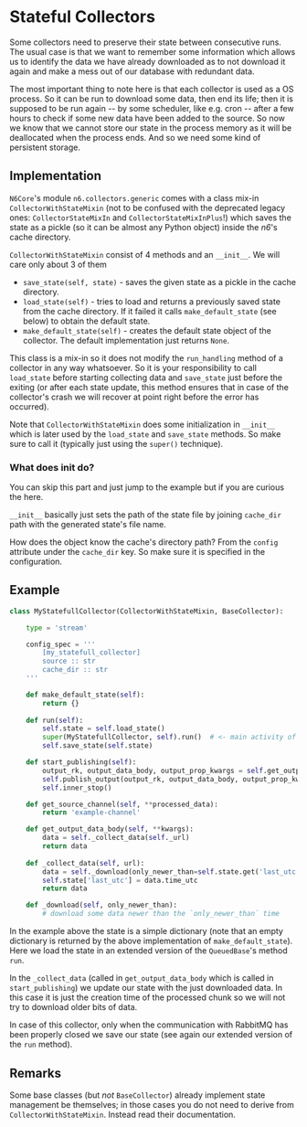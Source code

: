 # Stateful Collectors

Some collectors need to preserve their state between consecutive runs.
The usual case is that we want to remember some information which allows
us to identify the data we have already downloaded as to not download it again
and make a mess out of our database with redundant data.

The most important thing to note here is that each collector is used as
a OS process. So it can be run to download some data, then end its life;
then it is supposed to be run again -- by some scheduler, like e.g. cron -- after a few hours
to check if some new data have been added to the source.
So now we know that we cannot store our state in the process memory
as it will be deallocated when the process ends. And so we need
some kind of persistent storage.

## Implementation

`N6Core`'s module `n6.collectors.generic` comes with a class mix-in `CollectorWithStateMixin` (not to be
confused with the deprecated legacy ones: `CollectorStateMixIn` and
`CollectorStateMixInPlus`!) which saves the state as a pickle (so it
can be almost any Python object) inside the *n6*'s cache directory.

`CollectorWithStateMixin` consist of 4 methods and an `__init__`.
We will care only about 3 of them

* `save_state(self, state)` - saves the given state as a pickle in the cache directory.
* `load_state(self)` - tries to load and returns a previously saved state from the cache directory.
  If it failed it calls `make_default_state` (see below) to obtain the default state.
* `make_default_state(self)` - creates the default state object of the collector.
The default implementation just returns `None`. 

This class is a mix-in so it does not modify the `run_handling` method of
a collector in any way whatsoever. So it is your responsibility to call
`load_state` before starting collecting data and `save_state` just before
the exiting (or after each state update, this method ensures that in case
of the collector's crash we will recover at point right before the error has occurred).

Note that `CollectorWithStateMixin` does some initialization in `__init__`
which is later used by the `load_state` and `save_state` methods.
So make sure to call it (typically just using the `super()` technique).

### What does __init__ do?

You can skip this part and just jump to the example but if you are
curious the here.

`__init__` basically just sets the path of the state file by joining 
`cache_dir` path with the generated state's file name.

How does the object know the cache's directory path? From the
`config` attribute under the `cache_dir` key. So make sure it
is specified in the configuration. 


## Example

```python
class MyStatefullCollector(CollectorWithStateMixin, BaseCollector):

    type = 'stream' 

    config_spec = '''
        [my_statefull_collector]
        source :: str
        cache_dir :: str
    '''

    def make_default_state(self):
        return {}
    
    def run(self):
        self.state = self.load_state()
        super(MyStatefullCollector, self).run()  # <- main activity of collector
        self.save_state(self.state)

    def start_publishing(self):
        output_rk, output_data_body, output_prop_kwargs = self.get_output_components()
        self.publish_output(output_rk, output_data_body, output_prop_kwargs)
        self.inner_stop()        

    def get_source_channel(self, **processed_data):
        return 'example-channel'

    def get_output_data_body(self, **kwargs): 
        data = self._collect_data(self._url) 
        return data
    
    def _collect_data(self, url):
        data = self._download(only_newer_than=self.state.get('last_utc'))
        self.state['last_utc'] = data.time_utc
        return data

    def _download(self, only_newer_than):
        # download some data newer than the `only_newer_than` time
``` 

In the example above the state is a simple dictionary (note that an
empty dictionary is returned by the above implementation of
`make_default_state`). Here we load the state in an extended version of
the `QueuedBase`'s method `run`.

In the `_collect_data` (called in `get_output_data_body` which is
called in `start_publishing`) we update our state with the just
downloaded data. In this case it is just the creation time of the
processed chunk so we will not try to download older bits of data.

In case of this collector, only when the communication with RabbitMQ
has been properly closed we save our state (see again our extended
version of the `run` method).


## Remarks

Some base classes (but *not* `BaseCollector`) already implement state management be themselves;
in those cases you do not need to derive from `CollectorWithStateMixin`.
Instead read their documentation.
